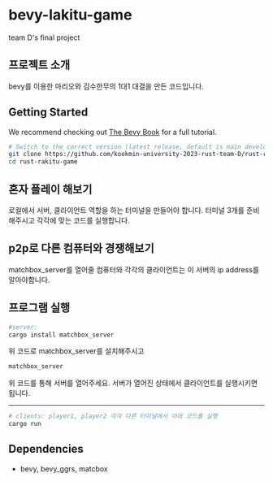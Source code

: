 # bevy-lakitu-game
team D's final project

## 프로젝트 소개
bevy를 이용한 마리오와 김수한무의 1대1 대결을 만든 코드입니다.


## Getting Started

We recommend checking out [The Bevy Book](https://bevyengine.org/learn/book/introduction) for a full tutorial.

```sh
# Switch to the correct version (latest release, default is main development branch)
git clone https://github.com/kookmin-university-2023-rust-team-D/rust-rakitu-game.git
cd rust-rakitu-game
```

## 혼자 플레이 해보기
로컬에서 서버, 클라이언트 역할을 하는 터미널을 만들어야 합니다.
터미널 3개를 준비해주시고 각각에 맞는 코드를 실행합니다.

## p2p로 다른 컴퓨터와 경쟁해보기
matchbox_server를 열어줄 컴퓨터와 각각의 클라이언트는 이 서버의 ip address를 알아야합니다.


## 프로그램 실행
```sh
#server: 
cargo install matchbox_server
```          
위 코드로 matchbox_server를 설치해주시고
```sh
matchbox_server
```
위 코드를 통해 서버를 열어주세요. 서버가 열어진 상태에서 클라이언트를 실행시키면 됩니다.

--------

```sh
# clients: player1, player2 각각 다른 터미널에서 아래 코드를 실행
cargo run
```

## Dependencies
+ bevy, bevy_ggrs, matcbox


